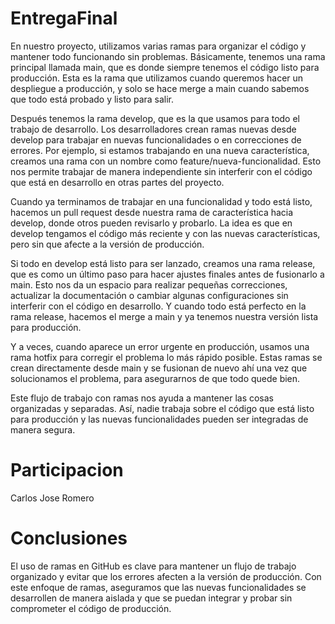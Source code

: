 # EntregaFinal
En nuestro proyecto, utilizamos varias ramas para organizar el código y mantener todo funcionando sin problemas. Básicamente, tenemos una rama principal llamada main, que es donde siempre tenemos el código listo para producción. Esta es la rama que utilizamos cuando queremos hacer un despliegue a producción, y solo se hace merge a main cuando sabemos que todo está probado y listo para salir.

Después tenemos la rama develop, que es la que usamos para todo el trabajo de desarrollo. Los desarrolladores crean ramas nuevas desde develop para trabajar en nuevas funcionalidades o en correcciones de errores. Por ejemplo, si estamos trabajando en una nueva característica, creamos una rama con un nombre como feature/nueva-funcionalidad. Esto nos permite trabajar de manera independiente sin interferir con el código que está en desarrollo en otras partes del proyecto.

Cuando ya terminamos de trabajar en una funcionalidad y todo está listo, hacemos un pull request desde nuestra rama de característica hacia develop, donde otros pueden revisarlo y probarlo. La idea es que en develop tengamos el código más reciente y con las nuevas características, pero sin que afecte a la versión de producción.

Si todo en develop está listo para ser lanzado, creamos una rama release, que es como un último paso para hacer ajustes finales antes de fusionarlo a main. Esto nos da un espacio para realizar pequeñas correcciones, actualizar la documentación o cambiar algunas configuraciones sin interferir con el código en desarrollo. Y cuando todo está perfecto en la rama release, hacemos el merge a main y ya tenemos nuestra versión lista para producción.

Y a veces, cuando aparece un error urgente en producción, usamos una rama hotfix para corregir el problema lo más rápido posible. Estas ramas se crean directamente desde main y se fusionan de nuevo ahí una vez que solucionamos el problema, para asegurarnos de que todo quede bien.

Este flujo de trabajo con ramas nos ayuda a mantener las cosas organizadas y separadas. Así, nadie trabaja sobre el código que está listo para producción y las nuevas funcionalidades pueden ser integradas de manera segura.

# Participacion
Carlos Jose Romero

# Conclusiones
El uso de ramas en GitHub es clave para mantener un flujo de trabajo organizado y evitar que los errores afecten a la versión de producción. Con este enfoque de ramas, aseguramos que las nuevas funcionalidades se desarrollen de manera aislada y que se puedan integrar y probar sin comprometer el código de producción.